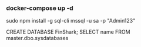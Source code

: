### docker-compose up -d

sudo npm install -g sql-cli
mssql -u sa -p "Admin123"

CREATE DATABASE FinShark;
SELECT name FROM master.dbo.sysdatabases
